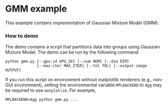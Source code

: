 # GMM example

This example contains implementation of Gaussian Mixture Model (GMM).

### How to demo

The demo contains a script that partitions data into groups using Gaussian Mixture Model.
The demo can be run by the following command.

```
python gmm.py [--gpu-id GPU_ID] [--num NUM] [--dim DIM]
              [--max-iter MAX_ITER] [--tol TOL] [--output-image OUTPUT]
```

If you run this script on environment without matplotlib renderers (e.g., non-GUI environment), setting the environmental variable `MPLBACKEND` to `Agg` may be required to use `matplotlib`. For example,

```
MPLBACKEND=Agg python gmm.py ...
```
